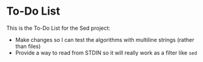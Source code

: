 # To-Do List

This is the To-Do List for the Sed project:

- Make changes so I can test the algorithms with multiline strings
  (rather than files)
- Provide a way to read from STDIN so it will really work as a filter
  like `sed`



